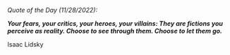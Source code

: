 *Quote of the Day (11/28/2022):*

_**Your fears, your critics, your heroes, your villains: They are fictions you perceive as reality. Choose to see through them. Choose to let them go.**_

Isaac Lidsky